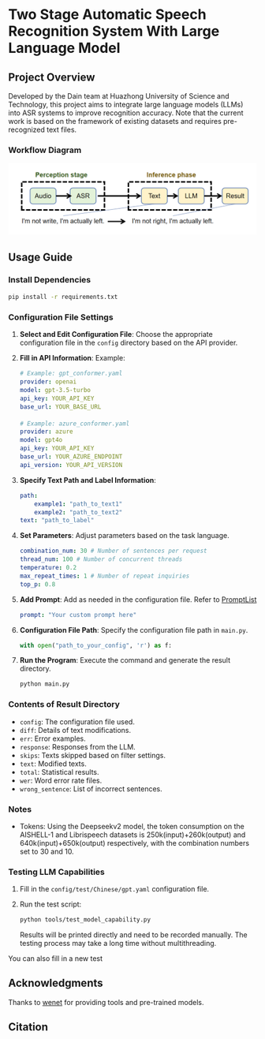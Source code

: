 # Two Stage Automatic Speech Recognition System With Large Language Model

## Project Overview
Developed by the Dain team at Huazhong University of Science and Technology, this project aims to integrate large language models (LLMs) into ASR systems to improve recognition accuracy. Note that the current work is based on the framework of existing datasets and requires pre-recognized text files.

### Workflow Diagram
![Two Stage Recognition Workflow](./two_stage_recognition.png)

## Usage Guide

### Install Dependencies
```bash
pip install -r requirements.txt
```

### Configuration File Settings
1. **Select and Edit Configuration File**: Choose the appropriate configuration file in the `config` directory based on the API provider.
2. **Fill in API Information**: Example:

    ```yaml
    # Example: gpt_conformer.yaml
    provider: openai
    model: gpt-3.5-turbo
    api_key: YOUR_API_KEY
    base_url: YOUR_BASE_URL

    # Example: azure_conformer.yaml
    provider: azure
    model: gpt4o
    api_key: YOUR_API_KEY
    base_url: YOUR_AZURE_ENDPOINT
    api_version: YOUR_API_VERSION
    ```

3. **Specify Text Path and Label Information**:

    ```yaml
    path:
        example1: "path_to_text1"
        example2: "path_to_text2"
    text: "path_to_label"
    ```

4. **Set Parameters**: Adjust parameters based on the task language.

    ```yaml
    combination_num: 30 # Number of sentences per request
    thread_num: 100 # Number of concurrent threads
    temperature: 0.2
    max_repeat_times: 1 # Number of repeat inquiries
    top_p: 0.8
    ```

5. **Add Prompt**: Add as needed in the configuration file. Refer to [PromptList](./config/PromptList.md)

    ```yaml
    prompt: "Your custom prompt here"
    ```

6. **Configuration File Path**: Specify the configuration file path in `main.py`.

    ```python
    with open("path_to_your_config", 'r') as f:
    ```

7. **Run the Program**: Execute the command and generate the result directory.

    ```bash
    python main.py
    ```

### Contents of Result Directory
- `config`: The configuration file used.
- `diff`: Details of text modifications.
- `err`: Error examples.
- `response`: Responses from the LLM.
- `skips`: Texts skipped based on filter settings.
- `text`: Modified texts.
- `total`: Statistical results.
- `wer`: Word error rate files.
- `wrong_sentence`: List of incorrect sentences.

### Notes

- Tokens: Using the Deepseekv2 model, the token consumption on the AISHELL-1 and Librispeech datasets is 250k(input)+260k(output) and 640k(input)+650k(output) respectively, with the combination numbers set to 30 and 10.

### Testing LLM Capabilities
1. Fill in the `config/test/Chinese/gpt.yaml` configuration file.
2. Run the test script:

    ```bash
    python tools/test_model_capability.py
    ```

    Results will be printed directly and need to be recorded manually. The testing process may take a long time without multithreading.

You can also fill in a new test

## Acknowledgments
Thanks to [wenet](https://github.com/wenet-e2e/wenet/blob/main/README.md) for providing tools and pre-trained models.

## Citation